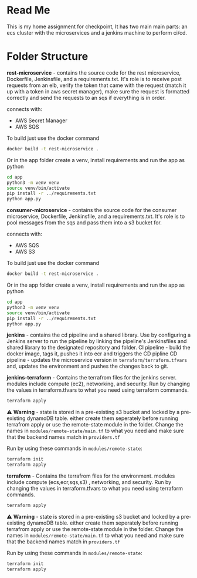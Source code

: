 # Read Me

This is my home assignment for checkpoint, It has two main main parts: an ecs cluster with the microservices and a jenkins machine to perform ci/cd.

# Folder Structure
**rest-microservice** - contains the source code for the rest microservice, Dockerfile, Jenkinsfile, and a requirements.txt. 
It's role is to receive post requests from an elb, verify the token that came with the request (match it up with a token in aws secret manager), make sure the request is formatted correctly and send the requests to an sqs if everything is in order.

connects with:
* AWS Secret Manager 
* AWS SQS

To build just use the docker command
```bash
docker build -t rest-microservice .
```
Or in the app folder create a venv, install requirements and run the app as python
 ```bash
cd app
python3 -m venv venv
source venv/bin/activate
pip install -r ../requirements.txt
python app.py
```

**consumer-microservice** - contains the source code for the consumer microservice, Dockerfile, Jenkinsfile, and a requirements.txt. 
It's role is to pool messages from the sqs and pass them into a s3 bucket for.

connects with:
* AWS SQS
* AWS S3

To build just use the docker command
```bash
docker build -t rest-microservice .
```
Or in the app folder create a venv, install requirements and run the app as python
 ```bash
cd app
python3 -m venv venv
source venv/bin/activate
pip install -r ../requirements.txt
python app.py
```
**jenkins** - contains the cd pipeline and a shared library. Use by configuring a Jenkins server to run the pipeline by linking the pipeline's Jenkinsfiles and shared library to the designated repository and folder.
CI pipeline - build the docker image, tags it, pushes it into ecr and triggers the CD pipline
CD pipeline - updates the microservice version in ``terraform/terraform.tfvars`` and, updates the environment and pushes the changes back to git.

**jenkins-terraform** - Contains the terrafrom files for the jenkins server. modules include compute (ec2), networking, and security.
Run by changing the values in terraform.tfvars to what you need using terraform commands.
 ```bash
terraform apply
```
⚠️ **Warning** - state is stored in a pre-existing s3 bucket and locked by a pre-existing dynamoDB table. either create them seperately before running terrafrom apply or use the remote-state module in the folder. Change the names in `modules/remote-state/main.tf` to what you need and make sure that the backend names match in `providers.tf`

Run by using these commands in `modules/remote-state`:
```bash
terraform init
terraform apply
```
**terraform** - Contains the terrafrom files for the environment. modules include compute (ecs,ecr,sqs,s3) , networking, and security.
Run by changing the values in terraform.tfvars to what you need using terraform commands.
 ```bash
terraform apply
```
⚠️ **Warning** - state is stored in a pre-existing s3 bucket and locked by a pre-existing dynamoDB table. either create them seperately before running terrafrom apply or use the remote-state module in the folder. Change the names in `modules/remote-state/main.tf` to what you need and make sure that the backend names match in `providers.tf`

Run by using these commands in `modules/remote-state`:
```bash
terraform init
terraform apply
```


